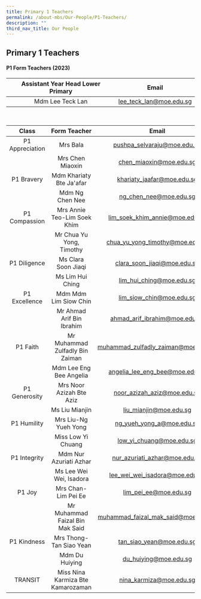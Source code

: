 ```yaml
---
title: Primary 1 Teachers
permalink: /about-mbs/Our-People/P1-Teachers/
description: ""
third_nav_title: Our People
---
```

## Primary 1 Teachers

#### P1 Form Teachers (2023)

| Assistant Year Head Lower Primary |           Email          |
|:---------------------------------:|:------------------------:|
| Mdm Lee Teck Lan                  | lee_teck_lan@moe.edu.sg  |

<br>



|          Class          |            Form Teacher            |                 Email                 |
|:-----------------------:|:----------------------------------:|:-------------------------------------:|
| P1 Appreciation         | Mrs Bala                           | pushpa_selvaraju@moe.edu.sg           |
|                         | Mrs Chen Miaoxin                   | chen_miaoxin@moe.edu.sg               |
| P1 Bravery              | Mdm Khariaty Bte Ja'afar           | khariaty_jaafar@moe.edu.sg            |
|                         | Mdm Ng Chen Nee                    | ng_chen_nee@moe.edu.sg                |
| P1 Compassion           | Mrs Annie Teo-Lim Soek Khim        | lim_soek_khim_annie@moe.edu.sg        |
|                         | Mr Chua Yu Yong, Timothy           | chua_yu_yong_timothy@moe.edu.sg       |
| P1 Diligence            | Ms Clara Soon Jiaqi                | clara_soon_jiaqi@moe.edu.sg           |
|                         | Ms Lim Hui Ching                   | lim_hui_ching@moe.edu.sg              |
| P1 Excellence           | Mdm Mdm Lim Siow Chin              | lim_siow_chin@moe.edu.sg              |
|                         | Mr Ahmad Arif Bin Ibrahim          | ahmad_arif_ibrahim@moe.edu.sg         |
| P1 Faith                | Mr Muhammad Zulfadly Bin Zaiman    | muhammad_zulfadly_zaiman@moe.edu.sg   |
|                         | Mdm Lee Eng Bee Angelia            | angelia_lee_eng_bee@moe.edu.sg        |
| P1 Generosity           | Mrs Noor Azizah Bte Aziz           | noor_azizah_aziz@moe.edu.sg           |
|                         | Ms Liu Mianjin                     | liu_mianjin@moe.edu.sg                |
| P1 Humility             | Mrs Liu-Ng Yueh Yong               | ng_yueh_yong_a@moe.edu.sg             |
|                         | Miss Low Yi Chuang                 | low_yi_chuang@moe.edu.sg              |
| P1 Integrity            | Mdm Nur Azuriati Azhar             | nur_azuriati_azhar@moe.edu.sg         | 
|                         | Ms Lee Wei Wei, Isadora            | lee_wei_wei_isadora@moe.edu.sg        |
| P1 Joy                  | Mrs Chan-Lim Pei Ee                | lim_pei_ee@moe.edu.sg                 |
|                         | Mr Muhammad Faizal Bin Mak Said    | muhammad_faizal_mak_said@moe.edu.sg   |
| P1 Kindness             | Mrs Thong-Tan Siao Yean            | tan_siao_yean@moe.edu.sg              |
|                         | Mdm Du Huiying                     | du_huiying@moe.edu.sg                 |
| TRANSIT                 | Miss Nina Karmiza Bte Kamarozaman  | nina_karmiza@moe.edu.sg               |
